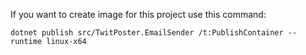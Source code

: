 
If you want to create image for this project use this command:

`dotnet publish src/TwitPoster.EmailSender /t:PublishContainer --runtime linux-x64`